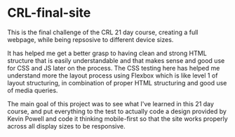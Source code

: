 
# CRL-final-site
 This is the final challenge of the CRL 21 day course, creating a full webpage, while being repsosive to different device sizes.

 It has helped me get a better grasp to having clean and strong HTML structure that is easily understandable and that makes sense and good use for CSS and JS later on the process. The CSS testing here has helped me understand more the layout process using Flexbox which is like level 1 of layout structuring, in combination of proper HTML structuring and good use of media queries.

 The main goal of this project was to see what I've learned in this 21 day course, and put everything to the test to actually code a design provided by Kevin Powell and code it thinking mobile-first so that the site works properly across all display sizes to be responsive.

